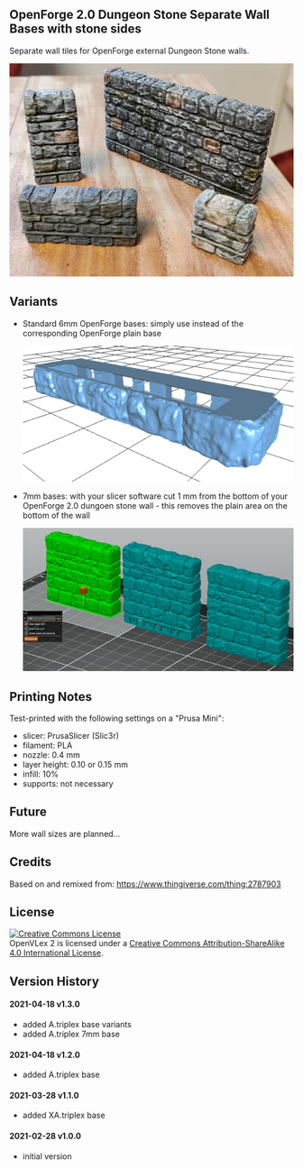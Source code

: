OpenForge 2.0 Dungeon Stone Separate Wall Bases with stone sides
----------------------------------------------------------------

Separate wall tiles for OpenForge external Dungeon Stone walls.

   ![Sample](img/sample.jpg)  


## Variants

- Standard 6mm OpenForge bases: simply use instead of the corresponding OpenForge plain base

   ![6mm base](img/dungeon_stone_base.inch.A.triplex.png)  

- 7mm bases: with your slicer software cut 1 mm from the bottom of your OpenForge 2.0 dungoen stone wall - this removes the plain area on the bottom of the wall

   ![7mm base](img/7mm-bases.png)  


## Printing Notes

Test-printed with the following settings on a "Prusa Mini":

- slicer: PrusaSlicer (Slic3r)
- filament: PLA
- nozzle: 0.4 mm 
- layer height: 0.10 or 0.15 mm
- infill: 10%
- supports: not necessary


## Future

More wall sizes are planned...


## Credits

Based on and remixed from:
https://www.thingiverse.com/thing:2787903

## License

<a rel="license" href="http://creativecommons.org/licenses/by-sa/4.0/"><img alt="Creative Commons License" style="border-width:0" src="https://i.creativecommons.org/l/by-sa/4.0/88x31.png" /></a><br /><span xmlns:dct="http://purl.org/dc/terms/" property="dct:title">OpenVLex 2</span> is licensed under a <a rel="license" href="http://creativecommons.org/licenses/by-sa/4.0/">Creative Commons Attribution-ShareAlike 4.0 International License</a>.

## Version History

#### 2021-04-18 v1.3.0

  - added A.triplex base variants
  - added A.triplex 7mm base

#### 2021-04-18 v1.2.0

  - added A.triplex base

#### 2021-03-28 v1.1.0

  - added XA.triplex base

#### 2021-02-28 v1.0.0

  - initial version
